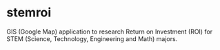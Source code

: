 # stemroi
GIS (Google Map) application to research Return on Investment (ROI) for STEM (Science, Technology, Engineering and Math) majors.

